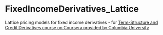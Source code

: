 # FixedIncomeDerivatives_Lattice
Lattice pricing models for fixed income derivatives - for [Term-Structure and Credit Derivatives course on Coursera provided by Columbia University](https://www.coursera.org/learn/financial-engineering-termstructure)
